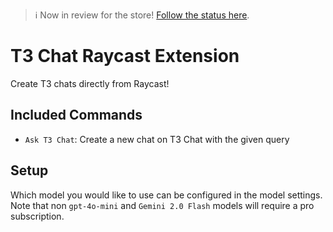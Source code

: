 > ℹ️ Now in review for the store! [Follow the status here](https://github.com/raycast/extensions/pull/16961).

# T3 Chat Raycast Extension

Create T3 chats directly from Raycast!

## Included Commands

- `Ask T3 Chat`: Create a new chat on T3 Chat with the given query

## Setup

Which model you would like to use can be configured in the model settings. Note that non `gpt-4o-mini` and `Gemini 2.0 Flash` models will require a pro subscription.
